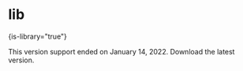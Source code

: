 # lib
{is-library="true"}

<snippet id="generic_warning">
    <warning>This version support ended on January 14, 2022.
    Download the latest version.</warning>
</snippet>
